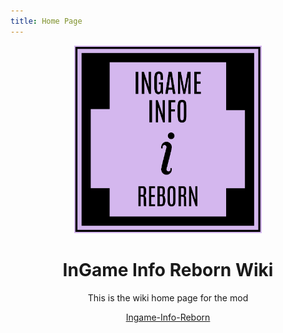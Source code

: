 ```yaml
---
title: Home Page
---
```


<div align="center">
    <img src="/logo.png" alt="Image" width="300"/>
    <h1>InGame Info Reborn Wiki</h1>
</div>

<div align="center">
    <p>This is the wiki home page for the mod</p><a href="https://github.com/tttsaurus/Ingame-Info-Reborn" target="_blank">Ingame-Info-Reborn</a>
</div>
